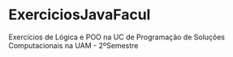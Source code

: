 # ExerciciosJavaFacul
Exercícios de Lógica e POO na UC de Programação de Soluções Computacionais na UAM - 2ºSemestre
